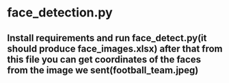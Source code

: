 # face_detection.py

## Install requirements and run face_detect.py(it should produce face_images.xlsx) after that from this file you can get coordinates of the faces from the image we sent(football_team.jpeg)
